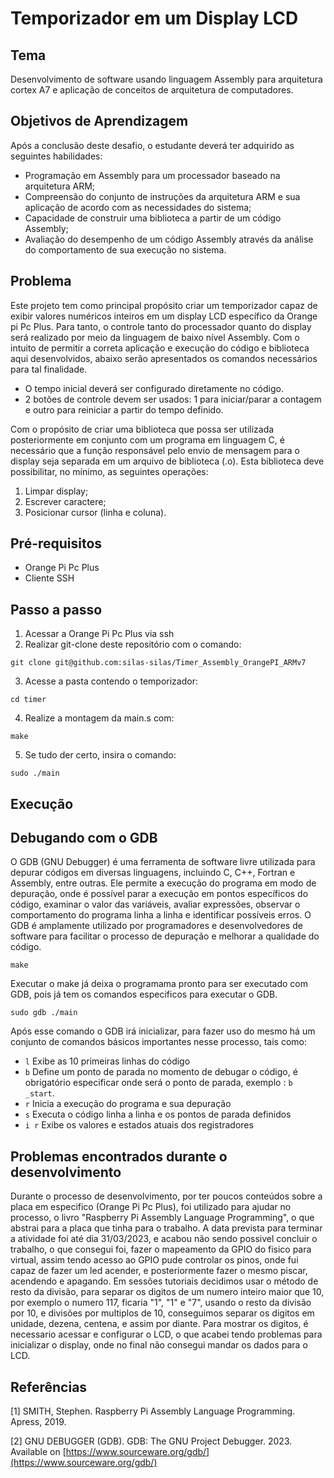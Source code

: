 # Temporizador em um Display LCD
## Tema

Desenvolvimento de software usando linguagem Assembly para arquitetura cortex A7 e aplicação de conceitos de arquitetura de computadores.

## Objetivos de Aprendizagem

Após a conclusão deste desafio, o estudante deverá ter adquirido as seguintes habilidades:

- Programação em Assembly para um processador baseado na arquitetura ARM;
- Compreensão do conjunto de instruções da arquitetura ARM e sua aplicação de acordo com as necessidades do sistema;
- Capacidade de construir uma biblioteca a partir de um código Assembly;
- Avaliação do desempenho de um código Assembly através da análise do comportamento de sua execução no sistema.

## Problema

Este projeto tem como principal propósito criar um temporizador capaz de exibir valores numéricos inteiros em um display LCD específico da Orange pi Pc Plus. Para tanto, o controle tanto do processador quanto do display será realizado por meio da linguagem de baixo nível Assembly. Com o intuito de permitir a correta aplicação e execução do código e biblioteca aqui desenvolvidos, abaixo serão apresentados os comandos necessários para tal finalidade.

- O tempo inicial deverá ser configurado diretamente no código.
- 2 botões de controle devem ser usados: 1 para iniciar/parar a contagem e outro para reiniciar a partir do tempo definido.

Com o propósito de criar uma biblioteca que possa ser utilizada posteriormente em conjunto com um programa em linguagem C, é necessário que a função responsável pelo envio de mensagem para o display seja separada em um arquivo de biblioteca (.o). Esta biblioteca deve possibilitar, no mínimo, as seguintes operações:

1. Limpar display;
2. Escrever caractere;
3. Posicionar cursor (linha e coluna).


## Pré-requisitos

- Orange Pi Pc Plus
- Cliente SSH

## Passo a passo

1. Acessar a Orange Pi Pc Plus via ssh
2. Realizar git-clone deste repositório com o comando:

```
git clone git@github.com:silas-silas/Timer_Assembly_OrangePI_ARMv7
```

3. Acesse a pasta contendo o temporizador:

```
cd timer
```

4. Realize a montagem da main.s com:

```
make
```

5. Se tudo der certo, insira o comando:

```
sudo ./main
```

## Execução


## Debugando com o GDB

O GDB (GNU Debugger) é uma ferramenta de software livre utilizada para depurar códigos em diversas linguagens, incluindo C, C++, Fortran e Assembly, entre outras. Ele permite a execução do programa em modo de depuração, onde é possível parar a execução em pontos específicos do código, examinar o valor das variáveis, avaliar expressões, observar o comportamento do programa linha a linha e identificar possíveis erros. O GDB é amplamente utilizado por programadores e desenvolvedores de software para facilitar o processo de depuração e melhorar a qualidade do código.

```
make
```

Executar o make já deixa o programama pronto para ser executado com GDB, pois já tem os comandos especificos para executar o GDB.

```
sudo gdb ./main
```

Após esse comando o GDB irá inicializar, para fazer uso do mesmo há um conjunto de comandos básicos importantes nesse processo, tais como:

- `l` Exibe as 10 primeiras linhas do código
- `b` Define um ponto de parada no momento de debugar o código, é obrigatório especificar onde será o ponto de parada, exemplo : `b _start`.
- `r` Inicia a execução do programa e sua depuração
- `s` Executa o código linha a linha e os pontos de parada definidos
- `i r` Exibe os valores e estados atuais dos registradores

## Problemas encontrados durante o desenvolvimento

Durante o processo de desenvolvimento, por ter poucos conteúdos sobre a placa em especifico (Orange Pi Pc Plus), foi utilizado para ajudar no processo, o livro "Raspberry Pi Assembly Language Programming", o que abstrai para a placa que tinha para o trabalho.
A data prevista para terminar a atividade foi até dia 31/03/2023, e acabou não sendo possivel concluir o trabalho, o que consegui foi, fazer o mapeamento da GPIO do fisico para virtual, assim tendo acesso ao GPIO pude controlar os pinos, onde fui capaz de fazer um led acender, e posteriormente fazer o mesmo piscar, acendendo e apagando.
Em sessões tutoriais decidimos usar o método de resto da divisão, para separar os digitos de um numero inteiro maior que 10, por exemplo o numero 117, ficaria "1", "1" e "7", usando o resto da divisão por 10, e divisões por multiplos de 10, conseguimos separar os digitos em unidade, dezena, centena, e assim por diante.
Para mostrar os digitos, é necessario acessar e configurar o LCD, o que acabei tendo problemas para inicializar o display, onde no final não consegui mandar os dados para o LCD.

## Referências

[1] SMITH, Stephen. Raspberry Pi Assembly Language Programming. Apress, 2019.

[2] GNU DEBUGGER (GDB). GDB: The GNU Project Debugger. 2023. Available on [https://www.sourceware.org/gdb/](https://www.sourceware.org/gdb/)